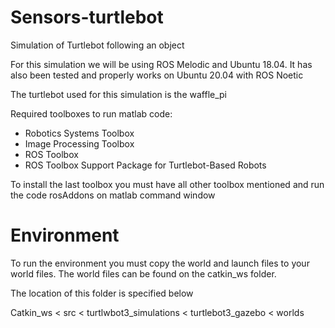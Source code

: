# Sensors-turtlebot
Simulation of Turtlebot following an object 

For this simulation we will be using ROS Melodic and Ubuntu 18.04. 
It has also been tested and properly works on Ubuntu 20.04 with ROS Noetic

The turtlebot used for this simulation is the waffle_pi 

Required toolboxes to run matlab code:
- Robotics Systems Toolbox
- Image Processing Toolbox
- ROS Toolbox
- ROS Toolbox Support Package for Turtlebot-Based Robots 

To install the last toolbox you must have all other toolbox mentioned and run the code rosAddons on matlab command window 

# Environment 
To run the environment you must copy the world and launch files to your world files. 
The world files can be found on the catkin_ws folder.

The location of this folder is specified below 

Catkin_ws < src < turtlwbot3_simulations < turtlebot3_gazebo < worlds 
